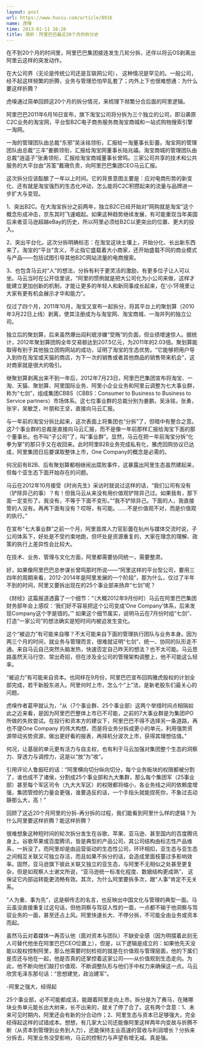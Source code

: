 ```yaml
---
layout: post
url: https://www.huxiu.com/article/8916
name: 虎嗅
time: 2013-01-11 16:26
title: 简析：阿里巴巴最近20个月的拆分史
---
```

在不到20个月的时间里，阿里巴巴集团接连发生几轮分拆，还伴以将云OS剥离出阿里云这样的突发动作。

在大公司界（无论是传统公司还是互联网公司）， 这种情况是罕见的。一般公司，经不起这样频繁的折腾，业务与管理恐怕早乱套了；内外上下也很难想通：为什么要这样折腾？

虎嗅通过简单回顾这20个月的拆分情况，来梳理下频繁分合后面的阿里逻辑。

阿里巴巴2011年6月16日宣布，旗下淘宝公司将分拆为三个独立的公司，即沿袭原C2C业务的淘宝网，平台型B2C电子商务服务商淘宝商城和一站式购物搜索引擎一淘网。

一淘的管理团队由总裁“东邪”吴泳铭领衔，汇报给一淘董事长彭蕾。淘宝网的管理团队由总裁“三丰”姜鹏领衔，汇报给淘宝网董事长陆兆禧。淘宝商城的管理团队由总裁“逍遥子”张勇领衔，汇报给淘宝商城董事长曾鸣。三家公司共享的技术和公共服务的大平台由“苏筌”戴珊负责，向阿里巴巴集团CEO马云汇报。

这次拆分应该酝酿了一年以上时间。它的背景意图主要是：应对电商形势的新变化、还有就是淘宝强烈的生态化冲动，怎么能将C2C积攒起来的流量与品牌进一步扩大与变现。

1、突出B2C。在大淘宝拆分之前两年，独立B2C已经开始对“网购就是淘宝”这个概念形成冲击，京东其时飞速崛起。如果这种趋势继续发展，有可能重现当年美国后来者亚马逊超越eBay的历史，所以阿里必须给B2C以更突出的位置、更大的投入。

2、突出平台化。这次分拆明确标志：在淘宝这块土壤上，开始分化、长出新东西来了。淘宝的“平台”含义，不止指它盛载着大小商家，还开始盛载不同的商业模式与产品——包括试图引导其他B2C网站流量的电商搜索。

3、也包含马云对“人”的想法，分拆有利于更灵活的激励，有更多位子让人可以坐。马云当时在公开信里说，“阿里的惯例就是把大公司化为小公司来做，这样才能建立更加创新的机制，才能让更多的年轻人和新同事成长起来，在‘小’环境里让大家有更有机会展示才华和能力”。

仅过了四个月，2011年10月，淘宝又宣布一起拆分，将其平台上的聚划算（2010年3月22日上线）剥离，使其注册成为与淘宝网、淘宝商城、一淘并列的独立公司。

独立后的聚划算，后来虽然爆出阎利珉涉嫌“受贿”的负面，但业绩增速惊人。据统计，2012年聚划算团购全年交易额达到207.5亿元，为2011年的2.03倍。聚划算能取得有别于其他独立团购网站的成功，证明了淘宝的生态优势。“它能够把用户导入到你在淘宝或天猫的商店，为下一次的销售或者其他商品的销售带来机会”，这对商家就是很大的吸引。

继聚划算剥离出来不到一年后，2012年7月23日，阿里巴巴集团宣布将淘宝、一淘、天猫、聚划算、阿里国际业务、阿里小企业业务和阿里云调整为七大事业群，称为“七剑”，组成集团CBBS（CBBS：Consumer to Business to Business to Service partners）市场体系。这七位事业群的总裁分别为姜鹏，吴泳铭，张勇，张宇，吴敏芝，叶朋和王坚，直接向马云汇报。

与一年前的淘宝分拆比起来，这次表面上将集团也“分拆”了，但暗中有整合之意。这7个事业群的总裁是直接向马云汇报，而不是像一年前那样汇报给淘宝下面的那个董事长。也不叫“子公司”了，叫“事业群”。显然，马云在把一年前淘宝分拆“化拳为掌”的那只手又在收回来。此时阿里B2B业务完成私有化，雅虎回购协议已达成，阿里集团日后要谋取整体上市，One Company的概念是必需的。

何况前有B2B、后有聚划算都相继闹出腐败事件，这暴露出阿里生态虽然建起来，但每个亚生态下面开始存在的问题。

马云在2012年10月接受《时尚先生》采访时就说过这样的话，“我们公司有没有（铲除异己的事）？有！但我马云从来没有用价值观铲除异己过。如果我有，那下面一定变形了。我没有，不等于下面不变形。”“我不铲除异己。下面的人，我直接管的人没有。再再下面有没有？哎呀，有可能。……不是价值观不对，而是价值观的执行。”

在宣布“七大事业群”之前一个月，阿里首席人力官彭蕾在杭州与媒体交流时说，子公司体系下，好处是不受约束地跑，但坏处是资源重复的，大家在理念的理解、政策的执行上差异性会比较大。

在技术、业务、管理与文化方面，阿里都需要协同统一，需要整肃。

好，如果像阿里巴巴总参谋长曾鸣那时所说——“阿里这样的平台型公司，要用三四年的周期来看，2012-2014年是阿里发展的一个阶段”，那为什么，仅过了半年不到的时间，阿里又要拆出现在的25个事业部来扬弃“七剑”呢？

《财经》这篇报道透露了一个细节：“（大概2012年9月份时）马云在阿里巴巴集团财务部年会上感叹：‘我们好不容易把这个公司变成‘One Company’体系，后来发现Company这个字是错的。’” 如果这个细节属实，说明马云在7月份时组“七剑”、打造“一家公司”的想法确实是短时间内被迫发生变化。

这个“被迫力”有可能来自哪？不太可能来自下面的管理执行团队与业务本身。因为两三个月的时间，就业务与管理而言，很难就证明“七剑”、统一、协同的队形走不通。来自马云自己突然头脑发热，快速否定自己昨天的想法？也不太可能。马云思路虽然天马行空、常出奇招，但在涉及全公司的管理架构调整上，他不可能这么轻率。

“被迫力”有可能来自资本。也同样在9月份，阿里巴巴宣布回购雅虎股权的计划全部完成，若干新股东进入。阿里何时上市，怎么个“上”法，是新老股东们最关心的问题。

虎嗅作者葛甲就认为，“从（7个事业群、25个事业部）这两个举措时间点相隔如此之近来看，是因为阿里巴巴整体上市已不可能，之前的7大事业群是为集团IPO所做的失败尝试。在投行和资本方的建议下，阿里巴巴不得不选择另一条道路，再也不提One Company 的伟大构想，而是将业务分拆成更小的单元，利用强势资源带动劣势资源，做出更好看的报表，再择机分波次上市，获得其理想估值。”

何况，让基层的单元更有活力与自主权，也有利于马云加强对集团整个生态的洞察力、穿透力与调控力，这是以“放”为“收”。

引用评论人鲁振旺的话：“阿里横向切分纵向切分，每个业务板块的权限都被分割了，谁也成不了诸侯，分割成25个事业部和九大集群，那么每个集团军（25事业部）甚至每个军区司令（九大大军区）的权限都将缩小，各业务线之间的依赖度增强，集团管控的力量会更强，谁要造反的话，一个手指头就能捏死你，不象过去动静那么大，高！”

回顾了这近20个月阿里的分拆-再分拆的过程，我们能看到阿里什么样的逻辑？为什么阿里要这样折腾？能这样折腾？

很难想象这种短时间的轮次拆分发生在谷歌、苹果、亚马逊、甚至国内的百度腾讯身上。谷歌苹果或百度腾讯，皆是典型的产品公司，其公司结构由标志性产品维系，一拆没了。而阿里却是由运营驱动的生态性公司，环环相扣，亚生态与亚生态之间相互关联又可独立存活，而且如果不拆分的话，会造成里面枝蔓过多影响效率。固然，亚马逊旗下彼此关联又独立的亚生态，与阿里不无相似之处甚至更复杂，但是如观察人士谢文所说，“亚马逊统一标准化程度、数据结构更成熟”， 这保证它内部运转能更流畅有效。其次，为什么阿里要拆多次，跟“人事”肯定不无关系。

“人为重、事为先”，这是柳传志的名言，也反映出中国文化与管理的典型一面。马云虽没直接重复过这句话，但他洞察与驾驭人性的一面，一点都不输于他洞察与驾驭业务的一面，甚至还占上风。阿里快速长大、不停分拆，不可能全由业务或资本而起。

虽然马云对着媒体一再否认他（面对资本与团队）不缺安全感（因为明摆着此刻无人可替代他坐在阿里巴巴CEO位置上），但是，以下逻辑是成立的：如果他先天没能以股权控制阿里，那么他需要时刻检视的就是在价值观与管理层面，他的下属们是否还与他在一起，他是否真的还掌控着这家公司——从价值观到生态走向。为此，他不断向他们敲打价值观、不断调整队形与他们手中权力来确保这一点。马云欣赏毛泽东那句话：“思想建党，政治建军”。

-阿里之强大，经得起

25个事业部，必不可能都成活，能跟着阿里走向上市。拆分是为了赛马，在赌哪块业务单元能长出大树来，长不出来的，就关了停了合了。这有两个含意：1、未来可见时期内，阿里还会有新的分合动作；2、阿里生态与资本已足够强大，完全经得起这样的试错成本。想想，有几家大公司还能像阿里这样两年内变故与折腾不断（从资本到管理到业务到人力），还能保持主业高速的营收与利润增长？分拆来分拆去，阿里业务没受影响，马云的控制力与声望有增无减。真是强。

